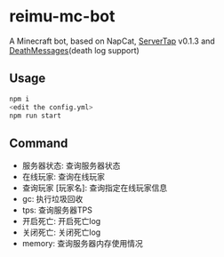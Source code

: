 # reimu-mc-bot
A Minecraft bot, based on NapCat, [ServerTap](https://github.com/servertap-io/servertap) v0.1.3 and [DeathMessages](https://github.com/Winds-Studio/DeathMessages)(death log support)

## Usage
```bash
npm i
<edit the config.yml>
npm run start
```

## Command
- 服务器状态: 查询服务器状态
- 在线玩家: 查询在线玩家
- 查询玩家 [玩家名]: 查询指定在线玩家信息
- gc: 执行垃圾回收
- tps: 查询服务器TPS
- 开启死亡: 开启死亡log
- 关闭死亡: 关闭死亡log
- memory: 查询服务器内存使用情况